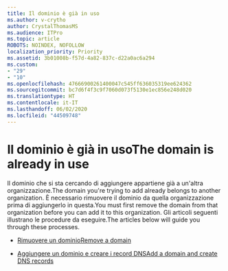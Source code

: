 ```yaml
---
title: Il dominio è già in uso
ms.author: v-crytho
author: CrystalThomasMS
ms.audience: ITPro
ms.topic: article
ROBOTS: NOINDEX, NOFOLLOW
localization_priority: Priority
ms.assetid: 3b01008b-f57d-4a82-837c-d22a0ac6a294
ms.custom:
- "29"
- "10"
ms.openlocfilehash: 47666900261400047c545ff636035319ee624362
ms.sourcegitcommit: bc7d6f4f3c9f7060d073f5130e1ec856e248d020
ms.translationtype: HT
ms.contentlocale: it-IT
ms.lasthandoff: 06/02/2020
ms.locfileid: "44509748"
---
```

# <a name="the-domain-is-already-in-use"></a><span data-ttu-id="393b3-102">Il dominio è già in uso</span><span class="sxs-lookup"><span data-stu-id="393b3-102">The domain is already in use</span></span>

<span data-ttu-id="393b3-103">Il dominio che si sta cercando di aggiungere appartiene già a un'altra organizzazione.</span><span class="sxs-lookup"><span data-stu-id="393b3-103">The domain you're trying to add already belongs to another organization.</span></span> <span data-ttu-id="393b3-104">È necessario rimuovere il dominio da quella organizzazione prima di aggiungerlo in questa.</span><span class="sxs-lookup"><span data-stu-id="393b3-104">You must first remove the domain from that organization before you can add it to this organization.</span></span> <span data-ttu-id="393b3-105">Gli articoli seguenti illustrano le procedure da eseguire.</span><span class="sxs-lookup"><span data-stu-id="393b3-105">The articles below will guide you through these processes.</span></span>
  
- [<span data-ttu-id="393b3-106">Rimuovere un dominio</span><span class="sxs-lookup"><span data-stu-id="393b3-106">Remove a domain</span></span>](https://docs.microsoft.com/microsoft-365/admin/get-help-with-domains/remove-a-domain)

- [<span data-ttu-id="393b3-107">Aggiungere un dominio e creare i record DNS</span><span class="sxs-lookup"><span data-stu-id="393b3-107">Add a domain and create DNS records</span></span>](https://docs.microsoft.com/microsoft-365/admin/get-help-with-domains/create-dns-records-at-any-dns-hosting-provider)

